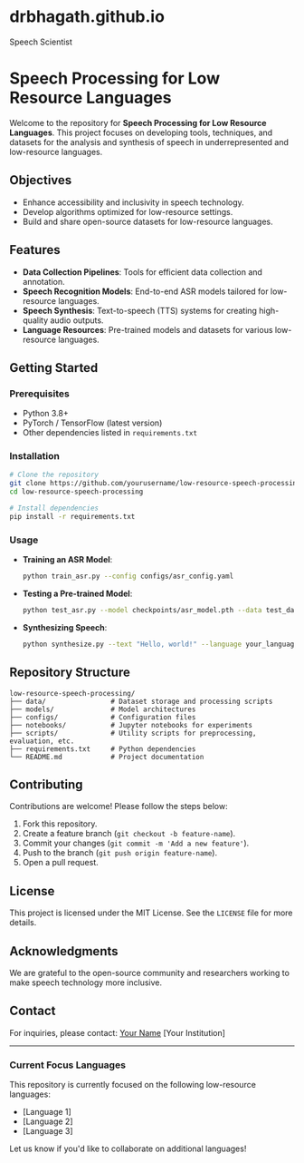 # drbhagath.github.io
Speech Scientist

# Speech Processing for Low Resource Languages

Welcome to the repository for **Speech Processing for Low Resource Languages**. This project focuses on developing tools, techniques, and datasets for the analysis and synthesis of speech in underrepresented and low-resource languages.

## Objectives
- Enhance accessibility and inclusivity in speech technology.
- Develop algorithms optimized for low-resource settings.
- Build and share open-source datasets for low-resource languages.

## Features
- **Data Collection Pipelines**: Tools for efficient data collection and annotation.
- **Speech Recognition Models**: End-to-end ASR models tailored for low-resource languages.
- **Speech Synthesis**: Text-to-speech (TTS) systems for creating high-quality audio outputs.
- **Language Resources**: Pre-trained models and datasets for various low-resource languages.

## Getting Started

### Prerequisites
- Python 3.8+
- PyTorch / TensorFlow (latest version)
- Other dependencies listed in `requirements.txt`

### Installation
```bash
# Clone the repository
git clone https://github.com/yourusername/low-resource-speech-processing.git
cd low-resource-speech-processing

# Install dependencies
pip install -r requirements.txt
```

### Usage
- **Training an ASR Model**:
  ```bash
  python train_asr.py --config configs/asr_config.yaml
  ```
- **Testing a Pre-trained Model**:
  ```bash
  python test_asr.py --model checkpoints/asr_model.pth --data test_data/
  ```
- **Synthesizing Speech**:
  ```bash
  python synthesize.py --text "Hello, world!" --language your_language_code
  ```

## Repository Structure
```
low-resource-speech-processing/
├── data/                # Dataset storage and processing scripts
├── models/              # Model architectures
├── configs/             # Configuration files
├── notebooks/           # Jupyter notebooks for experiments
├── scripts/             # Utility scripts for preprocessing, evaluation, etc.
├── requirements.txt     # Python dependencies
└── README.md            # Project documentation
```

## Contributing
Contributions are welcome! Please follow the steps below:
1. Fork this repository.
2. Create a feature branch (`git checkout -b feature-name`).
3. Commit your changes (`git commit -m 'Add a new feature'`).
4. Push to the branch (`git push origin feature-name`).
5. Open a pull request.

## License
This project is licensed under the MIT License. See the `LICENSE` file for more details.

## Acknowledgments
We are grateful to the open-source community and researchers working to make speech technology more inclusive.

## Contact
For inquiries, please contact:
[Your Name](mailto:your.email@university.edu)
[Your Institution]

---

### Current Focus Languages
This repository is currently focused on the following low-resource languages:
- [Language 1]
- [Language 2]
- [Language 3]

Let us know if you'd like to collaborate on additional languages!
